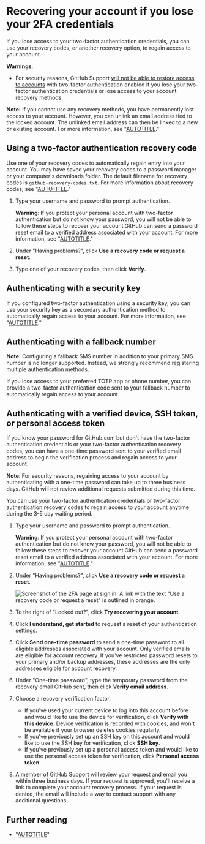 # Recovering your account if you lose your 2FA credentials

If you lose access to your two-factor authentication credentials, you can use your recovery codes, or another recovery option, to regain access to your account.

<div class="ghd-spotlight ghd-spotlight-warning border rounded-1 my-3 p-3 f5 color-border-danger-emphasis color-bg-danger">

**Warnings**:

- For security reasons, GitHub Support [will not be able to restore access to accounts](/free-pro-team@latest/site-policy/other-site-policies/github-account-recovery-policy) with two-factor authentication enabled if you lose your two-factor authentication credentials or lose access to your account recovery methods.

</div>

<div class="ghd-spotlight ghd-spotlight-note border rounded-1 my-3 p-3 f5 color-border-accent-emphasis color-bg-accent">

**Note:** If you cannot use any recovery methods, you have permanently lost access to your account. However, you can unlink an email address tied to the locked account. The unlinked email address can then be linked to a new or existing account. For more information, see "[AUTOTITLE](/account-and-profile/setting-up-and-managing-your-personal-account-on-github/managing-your-personal-account/unlinking-your-email-address-from-a-locked-account)."

</div>

## Using a two-factor authentication recovery code

Use one of your recovery codes to automatically regain entry into your account. You may have saved your recovery codes to a password manager or your computer's downloads folder. The default filename for recovery codes is `github-recovery-codes.txt`. For more information about recovery codes, see "[AUTOTITLE](/authentication/securing-your-account-with-two-factor-authentication-2fa/configuring-two-factor-authentication-recovery-methods#downloading-your-two-factor-authentication-recovery-codes)."

1. Type your username and password to prompt authentication.

    <div class="ghd-spotlight ghd-spotlight-warning border rounded-1 my-3 p-3 f5 color-border-danger-emphasis color-bg-danger">

    **Warning**: If you protect your personal account with two-factor authentication but do not know your password, you will not be able to follow these steps to recover your account.GitHub can send a password reset email to a verified address associated with your account. For more information, see "[AUTOTITLE](/authentication/keeping-your-account-and-data-secure/updating-your-github-access-credentials#requesting-a-new-password)."

    </div>

1. Under "Having problems?", click **Use a recovery code or request a reset**.
1. Type one of your recovery codes, then click **Verify**.

## Authenticating with a security key

If you configured two-factor authentication using a security key, you can use your security key as a secondary authentication method to automatically regain access to your account. For more information, see "[AUTOTITLE](/authentication/securing-your-account-with-two-factor-authentication-2fa/configuring-two-factor-authentication#configuring-two-factor-authentication-using-a-security-key)."

## Authenticating with a fallback number

<div class="ghd-spotlight ghd-spotlight-note border rounded-1 my-3 p-3 f5 color-border-accent-emphasis color-bg-accent">

**Note:** Configuring a fallback SMS number in addition to your primary SMS number is no longer supported. Instead, we strongly recommend registering multiple authentication methods.

</div>

If you lose access to your preferred TOTP app or phone number, you can provide a two-factor authentication code sent to your fallback number to automatically regain access to your account.

## Authenticating with a verified device, SSH token, or personal access token

If you know your password for GitHub.com but don't have the two-factor authentication credentials or your two-factor authentication recovery codes, you can have a one-time password sent to your verified email address to begin the verification process and regain access to your account.

<div class="ghd-spotlight ghd-spotlight-note border rounded-1 my-3 p-3 f5 color-border-accent-emphasis color-bg-accent">

**Note**: For security reasons, regaining access to your account by authenticating with a one-time password can take up to three business days. GitHub will not review additional requests submitted during this time.

</div>

You can use your two-factor authentication credentials or two-factor authentication recovery codes to regain access to your account anytime during the 3-5 day waiting period.

1. Type your username and password to prompt authentication.

    <div class="ghd-spotlight ghd-spotlight-warning border rounded-1 my-3 p-3 f5 color-border-danger-emphasis color-bg-danger">

    **Warning**: If you protect your personal account with two-factor authentication but do not know your password, you will not be able to follow these steps to recover your account.GitHub can send a password reset email to a verified address associated with your account. For more information, see "[AUTOTITLE](/authentication/keeping-your-account-and-data-secure/updating-your-github-access-credentials#requesting-a-new-password)."

    </div>
1. Under "Having problems?", click **Use a recovery code or request a reset**.

   ![Screenshot of the 2FA page at sign in. A link with the text "Use a recovery code or request a reset" is outlined in orange.](/assets/images/help/2fa/use-recovery-code-or-reset-link.png)

1. To the right of "Locked out?", click **Try recovering your account**.

1. Click **I understand, get started** to request a reset of your authentication settings.
1. Click **Send one-time password** to send a one-time password to all eligible addresses associated with your account. Only verified emails are eligible for account recovery. If you've restricted password resets to your primary and/or backup addresses, these addresses are the only addresses eligible for account recovery.
1. Under "One-time password", type the temporary password from the recovery email GitHub sent, then click **Verify email address**.
1. Choose a recovery verification factor.
    - If you've used your current device to log into this account before and would like to use the device for verification, click **Verify with this device**. Device verification is recorded with cookies, and won't be available if your browser deletes cookies regularly.
    - If you've previously set up an SSH key on this account and would like to use the SSH key for verification, click **SSH key**.
    - If you've previously set up a personal access token and would like to use the personal access token for verification, click **Personal access token**.
1. A member of GitHub Support will review your request and email you within three business days. If your request is approved, you'll receive a link to complete your account recovery process. If your request is denied, the email will include a way to contact support with any additional questions.

## Further reading

- "[AUTOTITLE](/authentication/securing-your-account-with-two-factor-authentication-2fa/configuring-two-factor-authentication-recovery-methods)"

